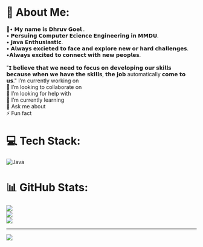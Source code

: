 # 💫 About Me:
🔭• 𝗠𝘆 𝗻𝗮𝗺𝗲 𝗶𝘀 𝗗𝗵𝗿𝘂𝘃 𝗚𝗼𝗲𝗹 .<br>• 𝗣𝗲𝗿𝘀𝘂𝗶𝗻𝗴 𝗖𝗼𝗺𝗽𝘂𝘁𝗲𝗿 𝗘𝗰𝗶𝗲𝗻𝗰𝗲 𝗘𝗻𝗴𝗶𝗻𝗲𝗲𝗿𝗶𝗻𝗴 𝗶𝗻 𝗠𝗠𝗗𝗨.<br>• 𝗝𝗮𝘃𝗮 𝗘𝗻𝘁𝗵𝘂𝘀𝗶𝗮𝘀𝘁𝗶𝗰.<br>• 𝗔𝗹𝘄𝗮𝘆𝘀 𝗲𝘅𝗰𝗶𝗲𝘁𝗲𝗱 𝘁𝗼 𝗳𝗮𝗰𝗲 𝗮𝗻𝗱 𝗲𝘅𝗽𝗹𝗼𝗿𝗲 𝗻𝗲𝘄 𝗼𝗿 𝗵𝗮𝗿𝗱 𝗰𝗵𝗮𝗹𝗹𝗲𝗻𝗴𝗲𝘀. <br>•𝗔𝗹𝘄𝗮𝘆𝘀 𝗲𝘅𝗰𝗶𝘁𝗲𝗱 𝘁𝗼 𝗰𝗼𝗻𝗻𝗲𝗰𝘁 𝘄𝗶𝘁𝗵 𝗻𝗲𝘄 𝗽𝗲𝗼𝗽𝗹𝗲𝘀.<br><br>"𝗜 𝗯𝗲𝗹𝗶𝗲𝘃𝗲 𝘁𝗵𝗮𝘁 𝘄𝗲 𝗻𝗲𝗲𝗱 𝘁𝗼 𝗳𝗼𝗰𝘂𝘀 𝗼𝗻 𝗱𝗲𝘃𝗲𝗹𝗼𝗽𝗶𝗻𝗴 𝗼𝘂𝗿 𝘀𝗸𝗶𝗹𝗹𝘀 𝗯𝗲𝗰𝗮𝘂𝘀𝗲 𝘄𝗵𝗲𝗻 𝘄𝗲 𝗵𝗮𝘃𝗲 𝘁𝗵𝗲 𝘀𝗸𝗶𝗹𝗹𝘀, 𝘁𝗵𝗲 𝗷𝗼𝗯 automatically 𝗰𝗼𝗺𝗲 𝘁𝗼 𝘂𝘀." I’m currently working on<br>👯 I’m looking to collaborate on<br>🤝 I’m looking for help with<br>🌱 I’m currently learning<br>💬 Ask me about<br>⚡ Fun fact


# 💻 Tech Stack:
![Java](https://img.shields.io/badge/java-%23ED8B00.svg?style=for-the-badge&logo=openjdk&logoColor=white)
# 📊 GitHub Stats:
![](https://github-readme-stats.vercel.app/api?username=dhruvgoel3&theme=dark&hide_border=false&include_all_commits=false&count_private=false)<br/>
![](https://github-readme-streak-stats.herokuapp.com/?user=dhruvgoel3&theme=dark&hide_border=false)<br/>
![](https://github-readme-stats.vercel.app/api/top-langs/?username=dhruvgoel3&theme=dark&hide_border=false&include_all_commits=false&count_private=false&layout=compact)

---
[![](https://visitcount.itsvg.in/api?id=dhruvgoel3&icon=0&color=0)](https://visitcount.itsvg.in)

<!-- Proudly created with GPRM ( https://gprm.itsvg.in ) -->
